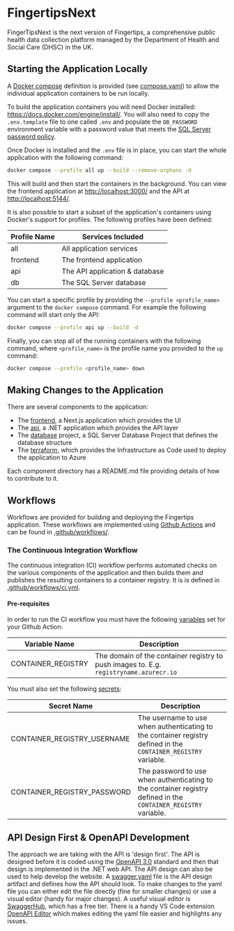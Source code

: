 # FingertipsNext

FingerTipsNext is the next version of Fingertips, a comprehensive public health data collection platform managed by the Department of Health and Social Care (DHSC) in the UK.

## Starting the Application Locally

A [Docker compose](https://docs.docker.com/compose/) definition is provided (see [compose.yaml](compose.yaml)) to allow the individual application containers to be run locally.

To build the application containers you will need Docker installed: <https://docs.docker.com/engine/install/>. You will also need to copy the `.env.template` file to one called `.env` and populate the `DB_PASSWORD` environment variable with a password value that meets the [SQL Server password policy](https://learn.microsoft.com/en-us/sql/relational-databases/security/password-policy?view=sql-server-ver16).

Once Docker is installed and the `.env` file is in place, you can start the whole application with the following command:

```bash
docker compose --profile all up --build --remove-orphans -d
```

This will build and then start the containers in the background. You can view the frontend application at [http://localhost:3000/](http://localhost:3000/) and the API at [http://localhost:5144/](http://localhost:5144/).

It is also possible to start a subset of the application's containers using Docker's support for profiles. The following profiles have been defined:

| Profile Name | Services Included              |
| ------------ | ------------------------------ |
| all          | All application services       |
| frontend     | The frontend application       |
| api          | The API application & database |
| db           | The SQL Server database        |

You can start a specific profile by providing the `--profile <profile_name>` argument to the `docker compose` command. For example the following command will start only the API:

```bash
docker compose --profile api up --build -d
```

Finally, you can stop all of the running containers with the following command, where `<profile_name>` is the profile name you provided to the `up` command:

```bash
docker compose --profile <profile_name> down
```

## Making Changes to the Application

There are several components to the application:

- The [frontend](frontend/fingertips-frontend/), a Next.js application which provides the UI
- The [api](api/DHSC.FingertipsNext.Api/), a .NET application which provides the API layer
- The [database](database/fingertips-db/) project, a SQL Server Database Project that defines the database structure
- The [terraform](terraform/), which provides the Infrastructure as Code used to deploy the application to Azure

Each component directory has a README.md file providing details of how to contribute to it.

## Workflows

Workflows are provided for building and deploying the Fingertips application. These workflows are implemented using [Github Actions](https://github.com/features/actions) and can be found in [.github/workflows/](.github/workflows/).

### The Continuous Integration Workflow

The continuous integration (CI) workflow performs automated checks on the various components of the application and then builds them and publishes the resulting containers to a container registry. It is is defined in [.github/workflows/ci.yml](.github/workflows/ci.yml).

#### Pre-requisites

In order to run the CI workflow you must have the following [variables](https://docs.github.com/en/actions/writing-workflows/choosing-what-your-workflow-does/store-information-in-variables) set for your Github Action:

| Variable Name      | Description                                                                            |
| ------------------ | -------------------------------------------------------------------------------------- |
| CONTAINER_REGISTRY | The domain of the container registry to push images to. E.g. `registryname.azurecr.io` |

You must also set the following [secrets](https://docs.github.com/en/actions/security-for-github-actions/security-guides/using-secrets-in-github-actions):

| Secret Name                 | Description                                                                                                     |
| --------------------------- | --------------------------------------------------------------------------------------------------------------- |
| CONTAINER_REGISTRY_USERNAME | The username to use when authenticating to the container registry defined in the `CONTAINER_REGISTRY` variable. |
| CONTAINER_REGISTRY_PASSWORD | The password to use when authenticating to the container registry defined in the `CONTAINER_REGISTRY` variable. |

## API Design First & OpenAPI Development

The approach we are taking with the API is 'design first'. The API is designed before it is coded using the [OpenAPI 3.0](https://swagger.io/docs/specification/v3_0/about/) standard and then that design is implemented in the .NET web API. The API design can also be used to help develop the website. A [swagger.yaml](api/definition/swagger.yaml) file is the API design artifact and defines how the API should look. To make changes to the yaml file you can either edit the file directly (fine for smaller changes) or use a visual editor (handy for major changes).
A useful visual editor is [SwaggerHub](https://swagger.io/), which has a free tier.
There is a handy VS Code extension [OpenAPI Editor](https://docs.42crunch.com/latest/content/tasks/integrate_vs_code.htm) which makes editing the yaml file easier and highlights any issues. 

